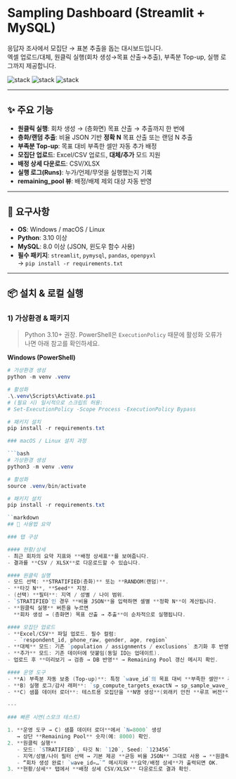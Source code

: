 # Sampling Dashboard (Streamlit + MySQL)

응답자 조사에서 모집단 → 표본 추출을 돕는 대시보드입니다.  
엑셀 업로드/대체, 원클릭 실행(회차 생성→목표 산출→추출), 부족분 Top-up, 실행 로그까지 제공합니다.

![stack](https://img.shields.io/badge/Streamlit-1.38%2B-red)
![stack](https://img.shields.io/badge/MySQL-8%2B-blue)
![stack](https://img.shields.io/badge/Python-3.10%2B-green)

---

## ✨ 주요 기능

- **원클릭 실행**: 회차 생성 → (층화면) 목표 산출 → 추출까지 한 번에
- **층화/랜덤 추출**: 비율 JSON 기반 **정확 N** 목표 산출 또는 랜덤 N 추출
- **부족분 Top-up**: 목표 대비 부족한 셀만 자동 추가 배정
- **모집단 업로드**: Excel/CSV 업로드, **대체/추가** 모드 지원
- **배정 상세 다운로드**: CSV/XLSX
- **실행 로그(Runs)**: 누가/언제/무엇을 실행했는지 기록
- **remaining_pool 뷰**: 배정/배제 제외 대상 자동 반영

---

## 🧱 요구사항

- **OS**: Windows / macOS / Linux  
- **Python**: 3.10 이상  
- **MySQL**: 8.0 이상 (JSON, 윈도우 함수 사용)  
- **필수 패키지**: `streamlit`, `pymysql`, `pandas`, `openpyxl`  
  → `pip install -r requirements.txt`

---

## 📦 설치 & 로컬 실행
### 1) 가상환경 & 패키지

> Python 3.10+ 권장. PowerShell은 `ExecutionPolicy` 때문에 활성화 오류가 나면 아래 참고를 확인하세요.

**Windows (PowerShell)**

```powershell
# 가상환경 생성
python -m venv .venv

# 활성화
.\.venv\Scripts\Activate.ps1
# (필요 시) 일시적으로 스크립트 허용:
# Set-ExecutionPolicy -Scope Process -ExecutionPolicy Bypass

# 패키지 설치
pip install -r requirements.txt

### macOS / Linux 설치 과정

```bash
# 가상환경 생성
python3 -m venv .venv

# 활성화
source .venv/bin/activate

# 패키지 설치
pip install -r requirements.txt

``markdown
## 🧭 사용법 요약

### 탭 구성

#### 현황/상세
- 최근 회차의 요약 지표와 **배정 상세표**를 보여줍니다.
- 결과를 **CSV / XLSX**로 다운로드할 수 있습니다.

#### 원클릭 실행
- 모드 선택: **STRATIFIED(층화)** 또는 **RANDOM(랜덤)**.
- **타깃 N**, **Seed** 지정.
- (선택) **필터**: 지역 / 성별 / 나이 범위.
- `STRATIFIED`인 경우 **비율 JSON**을 입력하면 셀별 **정확 N**이 계산됩니다.
- **원클릭 실행** 버튼을 누르면  
  **회차 생성 → (층화면) 목표 산출 → 추출**이 순차적으로 실행됩니다.

#### 모집단 업로드
- **Excel/CSV** 파일 업로드. 필수 컬럼:
  - `respondent_id, phone_raw, gender, age, region`
- **대체** 모드: 기존 `population / assignments / exclusions` 초기화 후 반영.
- **추가** 모드: 기존 데이터에 덧붙임(동일 ID는 업데이트).
- 업로드 후 **미리보기 → 검증 → DB 반영** → Remaining Pool 갱신 메시지 확인.

#### 운영 도구
- **A) 부족분 자동 보충 (Top-up)**: 특정 `wave_id`의 목표 대비 **부족한 셀만** 추가 배정.
- **B) 실행 로그/감사 래퍼**: `sp_compute_targets_exactN → sp_sample_wave_stratified`를 **runs** 테이블에 기록하며 실행.
- **C) 샘플 데이터 로더**: 테스트용 모집단을 **N명 생성**(외래키 안전 **루프 버전**).

---

### 빠른 시연(스모크 테스트)

1. **운영 도구 → C) 샘플 데이터 로더**에서 `N=8000` 생성  
   → 상단 **Remaining Pool** 숫자(예: 8000) 확인.
2. **원클릭 실행**
   - 모드: `STRATIFIED`, 타깃 N: `120`, Seed: `123456`
   - 지역/성별/나이 필터 선택 → 기본 제공 **균등 비율 JSON** 그대로 사용 → **원클릭 실행**
   - “회차 생성 완료! `wave_id=…`” 메시지와 **요약/배정 상세**가 출력되면 OK.
3. **현황/상세** 탭에서 **배정 상세 CSV/XLSX** 다운로드로 결과 확인.
